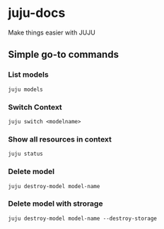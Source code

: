 # juju-docs
Make things easier with JUJU

## Simple go-to commands

### List models
```
juju models
```
### Switch Context
```
juju switch <modelname>
```
### Show all resources in context
```
juju status
```
### Delete model
```
juju destroy-model model-name
```
### Delete model with strorage
```
juju destroy-model model-name --destroy-storage
```
